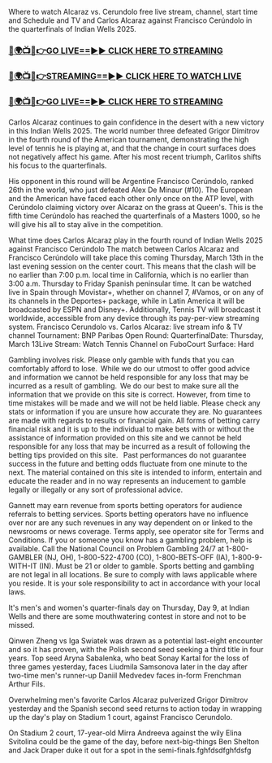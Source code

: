 Where to watch Alcaraz vs. Cerundolo free live stream, channel, start time and Schedule and TV and Carlos Alcaraz against Francisco Cerúndolo in the quarterfinals of Indian Wells 2025.

<h3><a href="https://tvstreamingon365.blogspot.com/2025/03/blog-post_56.html">🔴🌍📺📱👉GO LIVE==►► CLICK HERE TO STREAMING</a></h3>

<h3><a href="https://tvstreamingon365.blogspot.com/2025/03/blog-post_56.html">🔴🌍📺📱👉STREAMING==►► CLICK HERE TO WATCH LIVE</a></h3>

<h3><a href="https://tvstreamingon365.blogspot.com/2025/03/blog-post_56.html">🔴🌍📺📱👉GO LIVE==►► CLICK HERE TO STREAMING</a></h3>

Carlos Alcaraz continues to gain confidence in the desert with a new victory in this Indian Wells 2025. The world number three defeated Grigor Dimitrov in the fourth round of the American tournament, demonstrating the high level of tennis he is playing at, and that the change in court surfaces does not negatively affect his game. After his most recent triumph, Carlitos shifts his focus to the quarterfinals.

His opponent in this round will be Argentine Francisco Cerúndolo, ranked 26th in the world, who just defeated Alex De Minaur (#10). The European and the American have faced each other only once on the ATP level, with Cerúndolo claiming victory over Alcaraz on the grass at Queen's. This is the fifth time Cerúndolo has reached the quarterfinals of a Masters 1000, so he will give his all to stay alive in the competition.

What time does Carlos Alcaraz play in the fourth round of Indian Wells 2025 against Francisco Cerúndolo
The match between Carlos Alcaraz and Francisco Cerúndolo will take place this coming Thursday, March 13th in the last evening session on the center court. This means that the clash will be no earlier than 7:00 p.m. local time in California, which is no earlier than 3:00 a.m. Thursday to Friday Spanish peninsular time. It can be watched live in Spain through Movistar+, whether on channel 7, #Vamos, or on any of its channels in the Deportes+ package, while in Latin America it will be broadcasted by ESPN and Disney+. Additionally, Tennis TV will broadcast it worldwide, accessible from any device through its pay-per-view streaming system.
Francisco Cerundolo vs. Carlos Alcaraz: live stream info & TV channel
Tournament: BNP Paribas Open Round: QuarterfinalDate: Thursday, March 13Live Stream: Watch Tennis Channel on FuboCourt Surface: Hard

Gambling involves risk. Please only gamble with funds that you can comfortably afford to lose.  While we do our utmost to offer good advice and information we cannot be held responsible for any loss that may be incurred as a result of gambling.  We do our best to make sure all the information that we provide on this site is correct. However, from time to time mistakes will be made and we will not be held liable. Please check any stats or information if you are unsure how accurate they are. No guarantees are made with regards to results or financial gain. All forms of betting carry financial risk and it is up to the individual to make bets with or without the assistance of information provided on this site and we cannot be held responsible for any loss that may be incurred as a result of following the betting tips provided on this site.
 
Past performances do not guarantee success in the future and betting odds fluctuate from one minute to the next. The material contained on this site is intended to inform, entertain and educate the reader and in no way represents an inducement to gamble legally or illegally or any sort of professional advice.

Gannett may earn revenue from sports betting operators for audience referrals to betting services. Sports betting operators have no influence over nor are any such revenues in any way dependent on or linked to the newsrooms or news coverage. Terms apply, see operator site for Terms and Conditions. If you or someone you know has a gambling problem, help is available. Call the National Council on Problem Gambling 24/7 at 1-800-GAMBLER (NJ, OH), 1-800-522-4700 (CO), 1-800-BETS-OFF (IA), 1-800-9-WITH-IT (IN). Must be 21 or older to gamble. Sports betting and gambling are not legal in all locations. Be sure to comply with laws applicable where you reside. It is your sole responsibility to act in accordance with your local laws.

It's men's and women's quarter-finals day on Thursday, Day 9, at Indian Wells and there are some mouthwatering contest in store and not to be missed.

Qinwen Zheng vs Iga Swiatek was drawn as a potential last-eight encounter and so it has proven, with the Polish second seed seeking a third title in four years. Top seed Aryna Sabalenka, who beat Sonay Kartal for the loss of three games yesterday, faces Liudmila Samsonova later in the day after two-time men's runner-up Daniil Medvedev faces in-form Frenchman Arthur Fils.

Overwhelming men's favorite Carlos Alcaraz pulverized Grigor Dimitrov yesterday and the Spanish second seed returns to action today in wrapping up the day's play on Stadium 1 court, against Francisco Cerundolo.

On Stadium 2 court, 17-year-old Mirra Andreeva against the wily Elina Svitolina could be the game of the day, before next-big-things Ben Shelton and Jack Draper duke it out for a spot in the semi-finals.fghfdsdfghfdsfg

